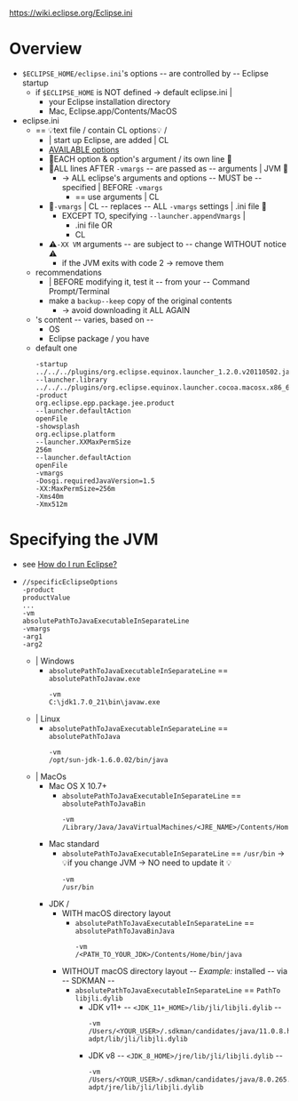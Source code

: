 https://wiki.eclipse.org/Eclipse.ini

# Overview
* `$ECLIPSE_HOME/eclipse.ini`'s options -- are controlled by -- Eclipse startup
  * if `$ECLIPSE_HOME` is NOT defined -> default eclipse.ini | 
    * your Eclipse installation directory 
    * Mac, Eclipse.app/Contents/MacOS
* eclipse.ini
  * == 💡text file / contain CL options💡 / 
    * | start up Eclipse, are added | CL
    * [AVAILABLE options](https://github.com/eclipse-platform/eclipse.platform.releng.aggregator/blob/master/eclipse.platform.common/bundles/org.eclipse.platform.doc.isv/reference/misc/runtime-options.html)
    * 👀EACH option & option's argument / its own line 👀
    * 👀ALL lines AFTER `-vmargs` -- are passed as -- arguments | JVM 👀
      * -> ALL eclipse's arguments and options -- MUST be -- specified | BEFORE `-vmargs` 
        * == use arguments | CL 
    * 👀`-vmargs` | CL -- replaces -- ALL `-vmargs` settings | .ini file 👀
      * EXCEPT TO, specifying `--launcher.appendVmargs` | 
        * .ini file OR
        * CL
    * ⚠️`-XX VM` arguments -- are subject to -- change WITHOUT notice ⚠️ 
      * if the JVM exits with code 2 -> remove them
  * recommendations
    * | BEFORE modifying it, test it -- from your -- Command Prompt/Terminal
    * make a `backup--keep` copy of the original contents
      * -> avoid downloading it ALL AGAIN
  * 's content -- varies, based on -- 
    * OS
    * Eclipse package / you have
  * default one
    ```
    -startup
    ../../../plugins/org.eclipse.equinox.launcher_1.2.0.v20110502.jar
    --launcher.library
    ../../../plugins/org.eclipse.equinox.launcher.cocoa.macosx.x86_64_1.1.100.v20110502
    -product
    org.eclipse.epp.package.jee.product
    --launcher.defaultAction
    openFile
    -showsplash
    org.eclipse.platform
    --launcher.XXMaxPermSize
    256m
    --launcher.defaultAction
    openFile
    -vmargs
    -Dosgi.requiredJavaVersion=1.5
    -XX:MaxPermSize=256m
    -Xms40m
    -Xmx512m
    ```

# Specifying the JVM
* see [How do I run Eclipse?](FAQ_How_do_I_run_Eclipse.md)
* 
  ```
  //specificEclipseOptions
  -product
  productValue
  ...
  -vm
  absolutePathToJavaExecutableInSeparateLine
  -vmargs
  -arg1
  -arg2
  ```
  * | Windows
    * `absolutePathToJavaExecutableInSeparateLine` == `absolutePathToJavaw.exe`
      ```
      -vm
      C:\jdk1.7.0_21\bin\javaw.exe
      ```
  * | Linux
    * `absolutePathToJavaExecutableInSeparateLine` == `absolutePathToJava`
      ```
      -vm
      /opt/sun-jdk-1.6.0.02/bin/java
      ```
  * | MacOs
    * Mac OS X 10.7+
      * `absolutePathToJavaExecutableInSeparateLine` == `absolutePathToJavaBin` 
        ```
        -vm
        /Library/Java/JavaVirtualMachines/<JRE_NAME>/Contents/Home/bin
        ```
    * Mac standard
      * `absolutePathToJavaExecutableInSeparateLine` == `/usr/bin` -> 💡if you change JVM -> NO need to update it 💡
        ```
        -vm
        /usr/bin
        ```
    * JDK / 
      * WITH macOS directory layout
        * `absolutePathToJavaExecutableInSeparateLine` == `absolutePathToJavaBinJava`
          ```
          -vm
          /<PATH_TO_YOUR_JDK>/Contents/Home/bin/java
          ```
      * WITHOUT macOS directory layout -- _Example:_ installed -- via -- SDKMAN --
        * `absolutePathToJavaExecutableInSeparateLine` == `PathTo libjli.dylib`
          * JDK v11+ -- `<JDK_11+_HOME>/lib/jli/libjli.dylib` --
            ```
            -vm
            /Users/<YOUR_USER>/.sdkman/candidates/java/11.0.8.hs-adpt/lib/jli/libjli.dylib
            ```
          * JDK v8 -- `<JDK_8_HOME>/jre/lib/jli/libjli.dylib` --
            ```
            -vm
            /Users/<YOUR_USER>/.sdkman/candidates/java/8.0.265.hs-adpt/jre/lib/jli/libjli.dylib
            ```